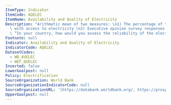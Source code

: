 ```yaml
---
ItemType: Indicator
ItemCode: AQELEC
ItemName: Availability and Quality of Electricity
Description: "Arithmetic mean of two measures: \n1) The percentage of the population\
  \ with access to electricity \n2) Executive opinion survey responses to the question:\
  \ “In your country, how would you assess the reliability of the electricity supply?”"
Footnote: null
Indicator: Availability and Quality of Electricity
IndicatorCode: AQELEC
DatasetCodes:
  - WB_AVELEC
  - WEF_QUELEC
Inverted: false
LowerGoalpost: null
Policy: Electrification
SourceOrganization: World Bank
SourceOrganizationIndicatorCode: null
SourceOrganizationURL: '[https://databank.worldbank.org/, https://prosperitydata360.worldbank.org/en/indicator/WEF+GCIHH+EOSQ064]'
UpperGoalpost: null
---
```


